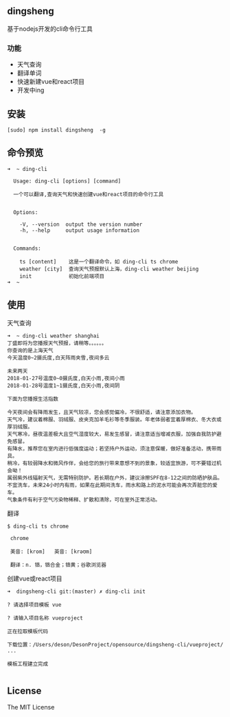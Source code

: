 dingsheng
---

基于nodejs开发的cli命令行工具 


### 功能

- 天气查询
-  翻译单词
-  快速新建vue和react项目
-  开发中ing

## 安装

```
[sudo] npm install dingsheng  -g
```
## 命令预览

```
➜  ~ ding-cli

  Usage: ding-cli [options] [command]

  一个可以翻译,查询天气和快速创建vue和react项目的命令行工具


  Options:

    -V, --version  output the version number
    -h, --help     output usage information


  Commands:

    ts [content]    这是一个翻译命令，如 ding-cli ts chrome
    weather [city]  查询天气预报默认上海，ding-cli weather beijing
    init            初始化前端项目
➜  ~
```

## 使用

天气查询

```
➜  ~ ding-cli weather shanghai
丁盛即将为您播报天气预报，请稍等。。。。。。
你查询的是上海天气
今天温度0~2摄氏度,白天阵雨夹雪,夜间多云

未来两天
2018-01-27号温度0~0摄氏度,白天小雨,夜间小雨
2018-01-28号温度1~1摄氏度,白天小雨,夜间阴

下面为您播报生活指数

今天夜间会有降雨发生，且天气较凉，您会感觉偏冷，不很舒适，请注意添加衣物。
天气冷，建议着棉服、羽绒服、皮夹克加羊毛衫等冬季服装。年老体弱者宜着厚棉衣、冬大衣或厚羽绒服。
天气寒冷，昼夜温差极大且空气湿度较大，易发生感冒，请注意适当增减衣服，加强自我防护避免感冒。
有降水，推荐您在室内进行低强度运动；若坚持户外运动，须注意保暖，做好准备活动，携带雨具。
稍冷，有较弱降水和微风作伴，会给您的旅行带来意想不到的景象，较适宜旅游，可不要错过机会呦！
属弱紫外线辐射天气，无需特别防护。若长期在户外，建议涂擦SPF在8-12之间的防晒护肤品。
不宜洗车，未来24小时内有雨，如果在此期间洗车，雨水和路上的泥水可能会再次弄脏您的爱车。
气象条件有利于空气污染物稀释、扩散和清除，可在室外正常活动。

```
翻译

```
$ ding-cli ts chrome

 chrome

 美音: [krom]   英音: [krəʊm]

 翻译：n. 铬，铬合金；铬黄；谷歌浏览器
```

创建vue或react项目

```
➜  dingsheng-cli git:(master) ✗ ding-cli init

? 请选择项目模板 vue

? 请输入项目名称 vueproject

正在拉取模板代码

下载位置：/Users/deson/DesonProject/opensource/dingsheng-cli/vueproject/ ...

模板工程建立完成


```

## License

The MIT License


